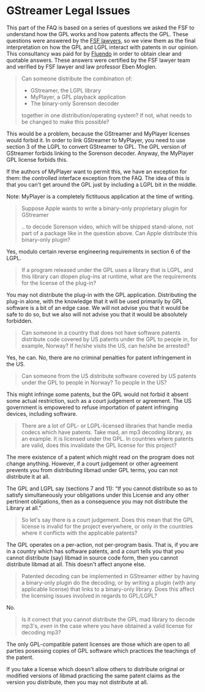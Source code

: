 # GStreamer Legal Issues

<!-- FIXME: this entire section seems out of date and a bit weird. No one
     ever asks questions like that any more. Should be made more relevant -->

This part of the FAQ is based on a series of questions we asked the FSF
to understand how the GPL works and how patents affects the GPL. These
questions were answered by the [FSF lawyers](http://www.fsf.org/), so we
view them as the final interpretation on how the GPL and LGPL interact
with patents in our opinion. This consultancy was paid for by
[Fluendo](http://www.fluendo.com/) in order to obtain clear and quotable
answers. These answers were certified by the FSF lawyer team and
verified by FSF lawyer and law professor Eben Moglen.

> Can someone distribute the combination of:
>  - GStreamer, the LGPL library
>  - MyPlayer, a GPL playback application
>  - The binary-only Sorenson decoder
>
> together in one distribution/operating system? If not, what needs to be
> changed to make this possible?

This would be a problem, because the GStreamer and MyPlayer
licenses would forbid it. In order to link GStreamer to MyPlayer, you
need to use section 3 of the LGPL to convert GStreamer to GPL. The GPL
version of GStreamer forbids linking to the Sorenson decoder. Anyway,
the MyPlayer GPL license forbids this.

If the authors of MyPlayer want to permit this, we have an exception for
them: the controlled interface exception from the FAQ. The idea of this
is that you can't get around the GPL just by including a LGPL bit in the
middle.

Note: MyPlayer is a completely fictituous application at the time of
writing.

> Suppose Apple wants to write a binary-only proprietary plugin for GStreamer
>
> .. to decode Sorenson video, which will be shipped stand-alone,
> not part of a package like in the question above. Can Apple distribute
> this binary-only plugin?

Yes, modulo certain reverse engineering requirements in section 6
of the LGPL.

> If a program released under the GPL uses a library that is LGPL, and
> this library can dlopen plug-ins at runtime, what are the requirements
> for the license of the plug-in?

You may not distribute the plug-in with the GPL application.
Distributing the plug-in alone, with the knowledge that it will be used
primarily by GPL software is a bit of an edge case. We will not advise
you that it would be safe to do so, but we also will not advise you that
it would be absolutely forbidden.

> Can someone in a country that does not have software patents
> distribute code covered by US patents under the GPL to people in, for
> example, Norway? If he/she visits the US, can he/she be arrested?

Yes, he can. No, there are no criminal penalties for patent
infringement in the US.

> Can someone from the US distribute software covered by US patents
> under the GPL to people in Norway? To people in the US?

This might infringe some patents, but the GPL would not forbid it
absent some actual restriction, such as a court judgement or agreement.
The US government is empowered to refuse importation of patent
infringing devices, including software.

> There are a lot of GPL- or LGPL-licensed libraries that handle media
> codecs which have patents. Take mad, an mp3 decoding library, as an
> example. It is licensed under the GPL. In countries where patents are
> valid, does this invalidate the GPL license for this project?

The mere existence of a patent which might read on the program
does not change anything. However, if a court judgement or other
agreement prevents you from distributing libmad under GPL terms, you can
not distribute it at all.

The GPL and LGPL say (sections 7 and 11): “If you cannot distribute so
as to satisfy simultaneously your obligations under this License and any
other pertinent obligations, then as a consequence you may not
distribute the Library at all.”

> So let's say there is a court judgement. Does this mean that the GPL
> license is invalid for the project everywhere, or only in the
> countries where it conflicts with the applicable patents?

The GPL operates on a per-action, not per-program basis. That is,
if you are in a country which has software patents, and a court tells
you that you cannot distribute (say) libmad in source code form, then
you cannot distribute libmad at all. This doesn't affect anyone else.

> Patented decoding can be implemented in GStreamer either by having a
> binary-only plugin do the decoding, or by writing a plugin (with any
> applicable license) that links to a binary-only library. Does this
> affect the licensing issues involved in regards to GPL/LGPL?

No.

> Is it correct that you cannot distribute the GPL mad library to decode
> mp3's, *even* in the case where you have obtained a valid license for
> decoding mp3?

The only GPL-compatible patent licenses are those which are open
to all parties posessing copies of GPL software which practices the
teachings of the patent.

If you take a license which doesn't allow others to distribute original
or modified versions of libmad practicing the same patent claims as the
version you distribute, then you may not distribute at all.
